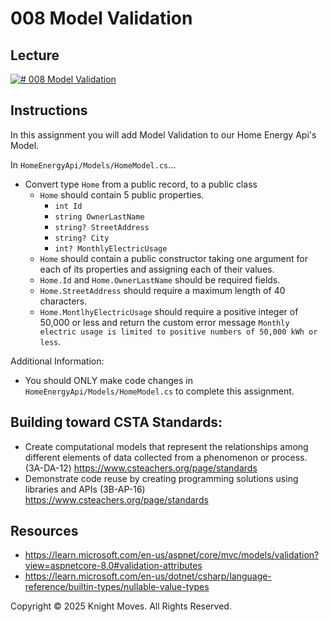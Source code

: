 # 008 Model Validation

## Lecture

[![# 008 Model Validation](https://img.youtube.com/vi/MmpGZ9_CkQA/0.jpg)](https://www.youtube.com/watch?v=MmpGZ9_CkQA)

## Instructions

In this assignment you will add Model Validation to our Home Energy Api's Model.

In `HomeEnergyApi/Models/HomeModel.cs`...

- Convert type `Home` from a public record, to a public class
  - `Home` should contain 5 public properties.
    - `int Id`
    - `string OwnerLastName`
    - `string? StreetAddress`
    - `string? City`
    - `int? MonthlyElectricUsage`
  - `Home` should contain a public constructor taking one argument for each of its properties and assigning each of their values.
  - `Home.Id` and `Home.OwnerLastName` should be required fields.
  - `Home.StreetAddress` should require a maximum length of 40 characters.
  - `Home.MontlhyElectricUsage` should require a positive integer of 50,000 or less and return the custom error message `Monthly electric usage is limited to positive numbers of 50,000 kWh or less`.

Additional Information:

- You should ONLY make code changes in `HomeEnergyApi/Models/HomeModel.cs` to complete this assignment.

## Building toward CSTA Standards:

- Create computational models that represent the relationships among different elements of data collected from a phenomenon or process. (3A-DA-12) https://www.csteachers.org/page/standards
- Demonstrate code reuse by creating programming solutions using libraries and APIs (3B-AP-16) https://www.csteachers.org/page/standards

## Resources

- https://learn.microsoft.com/en-us/aspnet/core/mvc/models/validation?view=aspnetcore-8.0#validation-attributes
- https://learn.microsoft.com/en-us/dotnet/csharp/language-reference/builtin-types/nullable-value-types

Copyright &copy; 2025 Knight Moves. All Rights Reserved.
